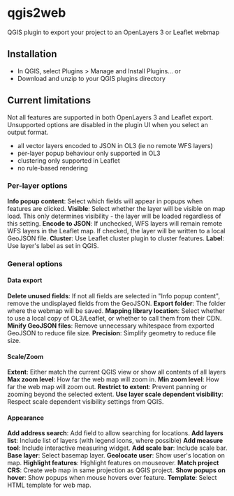 # qgis2web
QGIS plugin to export your project to an OpenLayers 3 or Leaflet webmap

## Installation
- In QGIS, select Plugins > Manage and Install Plugins...
or
- Download and unzip to your QGIS plugins directory

## Current limitations
Not all features are supported in both OpenLayers 3 and Leaflet export. Unsupported options are disabled in the plugin UI when you select an output format.
- all vector layers encoded to JSON in OL3 (ie no remote WFS layers)
- per-layer popup behaviour only supported in OL3
- clustering only supported in Leaflet
- no rule-based rendering

### Per-layer options
**Info popup content**: Select which fields will appear in popups when features are clicked.
**Visible**: Select whether the layer will be visible on map load. This only determines visibility - the layer will be loaded regardless of this setting.
**Encode to JSON**: If unchecked, WFS layers will remain remote WFS layers in the Leaflet map. If checked, the layer will be written to a local GeoJSON file.
**Cluster**: Use Leaflet cluster plugin to cluster features.
**Label**: Use layer's label as set in QGIS.

### General options

#### Data export
**Delete unused fields**: If not all fields are selected in "Info popup content", remove the undisplayed fields from the GeoJSON.
**Export folder**: The folder where the webmap will be saved.
**Mapping library location**: Select whether to use a local copy of OL3/Leaflet, or whether to call them from their CDN.
**Minify GeoJSON files**: Remove unnecessary whitespace from exported GeoJSON to reduce file size.
**Precision**: Simplify geometry to reduce file size.

#### Scale/Zoom
**Extent**: Either match the current QGIS view or show all contents of all layers
**Max zoom level**: How far the web map will zoom in.
**Min zoom level**: How far the web map will zoom out.
**Restrict to extent**: Prevent panning or zooming beyond the selected extent.
**Use layer scale dependent visibility**: Respect scale dependent visibility settings from QGIS.

#### Appearance
**Add address search**: Add field to allow searching for locations.
**Add layers list**: Include list of layers (with legend icons, where possible)
**Add measure tool**: Include interactive measuring widget.
**Add scale bar**: Include scale bar.
**Base layer**: Select basemap layer.
**Geolocate user**: Show user's location on map.
**Highlight features**: Highlight features on mouseover.
**Match project CRS**: Create web map in same projection as QGIS project.
**Show popups on hover**: Show popups when mouse hovers over feature.
**Template**: Select HTML template for web map.